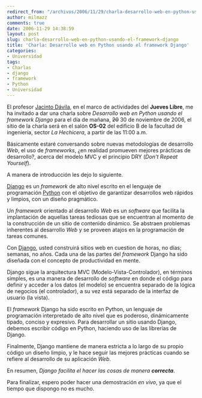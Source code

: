 ```yaml
---
redirect_from: "/archivos/2006/11/29/charla-desarrollo-web-en-python-usando-el-framework-django/"
author: milmazz
comments: true
date: 2006-11-29 14:38:59
layout: post
slug: charla-desarrollo-web-en-python-usando-el-framework-django
title: 'Charla: Desarrollo web en Python usando el framework Django'
categories:
- Universidad
tags:
- Charlas
- django
- framework
- Python
- Universidad
---
```


El profesor [Jacinto Dávila](http://webdelprofesor.ula.ve/ingenieria/jacinto/), en el marco de actividades del **Jueves Libre**, me ha invitado a dar una charla sobre _Desarrollo web en Python usando el framework Django_ para el día de mañana, <del>20</del> 30 de noviembre de 2006,  el sitio de la charla será en el salón **OS-02** del edificio B de la facultad de ingeniería, sector _La Hechicera_, a partir de las 11:00 a.m.

Básicamente estaré conversando sobre nuevas metodologías de desarrollo _Web_, el uso de _frameworks_, ¿en realidad promueven mejores prácticas de desarrollo?, acerca del modelo MVC y el principio DRY (_Don't Repeat Yourself_).

A manera de introducción les dejo lo siguiente.

[Django][] es un _framework_ de alto nivel escrito en el lenguaje de programación [Python](http://www.python.org) con el objetivo de garantizar desarrollos web rápidos y limpios, con un diseño pragmático.

Un _framework_ orientado al desarrollo _Web_ es un _software_ que facilita la implantación de aquellas tareas tediosas que se encuentran al momento de la construcción de un sitio de contenido dinámico. Se abstraen problemas inherentes al desarrollo _Web_ y se proveen atajos en la programación de tareas comunes.

Con [Django][], usted construirá sitios web en cuestion de horas, no días; semanas, no años. Cada una de las partes del _framework_ Django ha sido diseñada con el concepto de productividad en mente.

Django sigue la arquitectura MVC (Modelo-Vista-Controlador), en términos simples, es una manera de desarrollo de _software_ en donde el código para definir y acceder a los datos (el modelo) se encuentra separado de la lógica de negocios (el controlador), a su vez está separado de la interfaz de usuario (la vista).

El _framework_ Django ha sido escrito en Python, un lenguaje de programación interpretado de alto nivel que es poderoso, dinámicamente tipado, conciso y expresivo. Para desarrollar un sitio usando Django, debemos escribir código en Python, haciendo uso de las librerías de Django.

Finalmente, Django mantiene de manera estricta a lo largo de su propio código un diseño limpio, y le hace seguir las mejores prácticas cuando se refiere al desarrollo de su aplicación _Web_.

En resumen, _Django facilita el hacer las cosas de manera **correcta**_.

Para finalizar, espero poder hacer una demostración _en vivo_, ya que el tiempo que dispongo no es mucho.

[Django]: http://www.djangoproject.com